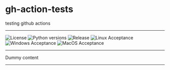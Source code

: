 # gh-action-tests
testing github actions

---
![License][license-badge]
![Python versions][python-versions-badge]
![Release][pypi-badge]
![Linux Acceptance][linux_ci_badge]
![Windows Acceptance][win_ci_badge]
![MacOS Acceptance][macos_ci_badge]

---

Dummy content

---
[license-badge]: https://img.shields.io/github/license/qentinelqi/qweb
[linux_ci_badge]: https://github.com/qentinelqi/qweb/actions/workflows/linux.yml/badge.svg
[win_ci_badge]: https://github.com/qentinelqi/qweb/actions/workflows/windows.yml/badge.svg
[macos_ci_badge]: https://github.com/qentinelqi/qweb/actions/workflows/macos.yml/badge.svg
[python-versions-badge]: https://img.shields.io/pypi/pyversions/QWeb
[pypi-badge]: https://img.shields.io/pypi/v/QWeb?color=green
